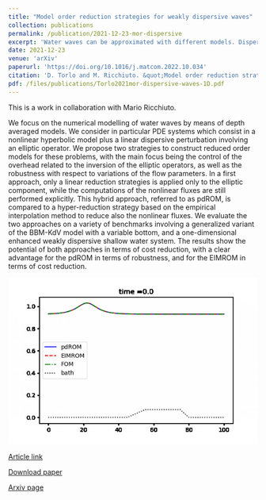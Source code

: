 ```yaml
---
title: "Model order reduction strategies for weakly dispersive waves"
collection: publications
permalink: /publication/2021-12-23-mor-dispersive
excerpt: 'Water waves can be approximated with different models. Dispersive-hyperbolic models serve this scope under smallness conditions of nonlinearity and shallowness parameters. The discretization of these models consists often of a hyperbolic system coupled with an elliptic system. In this work we reduce with standard model order reduction techniques the elliptic operator. Finally, we apply some hyperreduction to reduce the whole system. [Download paper](/files/publications/Torlo2021mor-dispersive-waves-1D.pdf)'
date: 2021-12-23
venue: 'arXiv'
paperurl: 'https://doi.org/10.1016/j.matcom.2022.10.034'
citation: 'D. Torlo and M. Ricchiuto. &quot;Model order reduction strategies for weakly dispersive waves. &quot; <i>Mathematics and Computers in Simulation</i>, (205), pages 997-1028, 2023.'
pdf: /files/publications/Torlo2021mor-dispersive-waves-1D.pdf
---
```

This is a work in collaboration with Mario Ricchiuto.

We focus on the numerical modelling of water waves by means of depth averaged models. We
consider in particular PDE systems which consist in a nonlinear hyperbolic model plus a linear dispersive perturbation involving an elliptic operator. We propose two strategies to construct reduced
order models for these problems, with the main focus being the control of the overhead related to
the inversion of the elliptic operators, as well as the robustness with respect to variations of the flow
parameters. In a first approach, only a linear reduction strategies is applied only to the elliptic component, while the computations of the nonlinear fluxes are still performed explicitly. This hybrid
approach, referred to as pdROM, is compared to a hyper-reduction strategy based on the empirical
interpolation method to reduce also the nonlinear fluxes. We evaluate the two approaches on a variety
of benchmarks involving a generalized variant of the BBM-KdV model with a variable bottom, and
a one-dimensional enhanced weakly dispersive shallow water system. The results show the potential
of both approaches in terms of cost reduction, with a clear advantage for the pdROM in terms of
robustness, and for the EIMROM in terms of cost reduction.

![KdV MOR](/images/research/KdVMORcompress.gif)

[Article link](https://doi.org/10.1016/j.matcom.2022.10.034)

[Download paper](/files/publications/Torlo2021mor-dispersive-waves-1D.pdf)

[Arxiv page](https://arxiv.org/abs/2112.10608)

